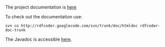 The project documentation is [here](http://rdfcoder.googlecode.com/svn/trunk/doc/htmldoc/index.html)

To check out the documentation use:

` svn co http://rdfcoder.googlecode.com/svn/trunk/doc/htmldoc rdfcoder-doc-trunk `

The Javadoc is accessible [here](http://rdfcoder.googlecode.com/svn/trunk/javadoc/index.html).